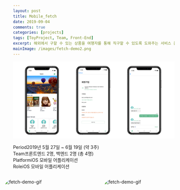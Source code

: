 ```yaml
---
layout: post
title: Mobile_fetch
date: 2019-09-04
comments: true
categories: [projects]
tags: [ToyProject, Team, Front-End]
excerpt: 해외에서 구할 수 있는 상품을 여행자를 통해 직구할 수 있도록 도와주는 서비스 플랫폼
mainImage: /images/fetch-demo2.png
---
```


![Fetch Demo](/images/fetch-demo.png "Fetch Demo")

<div class='innerBox'>
<div class='project_detail'>
<span class='project_detail title'>Period</span><span class='project_detail content'>2019년 5월 27일 ~ 6월 19일 (약 3주)</span></div>
<div class='project_detail'><span class='project_detail title'>Team</span><span class='project_detail content'>프론트엔드 2명, 백엔드 2명 (총 4명)</span></div>
<div class='project_detail'><span class='project_detail title'>Platform</span><span class='project_detail content'>iOS 모바일 어플리케이션</span></div><div class='project_detail'><span class='project_detail title'>Role</span><span class='project_detail content'>iOS 모바일 어플리케이션</span></div></div>

<div style='display: flex; justify-content: center'>
<img src="/images/fetch-demo-gif1.gif" alt="fetch-demo-gif" width="250em" height='500em' style='border-radius:30px; margin:30px' />
<img src="/images/fetch-demo-gif2.gif" alt="fetch-demo-gif" width="250em" height='500em' style='border-radius:30px; margin:30px' />
</div>
